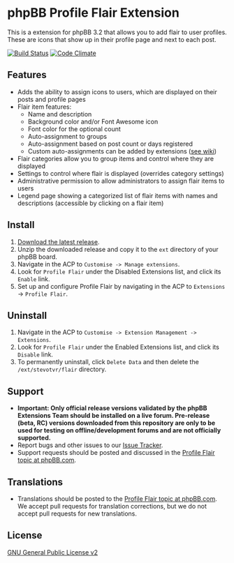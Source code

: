 # phpBB Profile Flair Extension

This is a extension for phpBB 3.2 that allows you to add flair to user profiles. These are icons that show up in their profile page and next to each post.

[![Build Status](https://travis-ci.org/stevotvr/phpbb-flair.svg)](https://travis-ci.org/stevotvr/phpbb-flair)
[![Code Climate](https://codeclimate.com/github/stevotvr/phpbb-flair/badges/gpa.svg)](https://codeclimate.com/github/stevotvr/phpbb-flair)

## Features

* Adds the ability to assign icons to users, which are displayed on their posts and profile pages
* Flair item features:
    * Name and description
    * Background color and/or Font Awesome icon
    * Font color for the optional count
    * Auto-assignment to groups
    * Auto-assignment based on post count or days registered
    * Custom auto-assignments can be added by extensions ([see wiki](https://github.com/stevotvr/phpbb-flair/wiki/Custom-triggers))
* Flair categories allow you to group items and control where they are displayed
* Settings to control where flair is displayed (overrides category settings)
* Administrative permission to allow administrators to assign flair items to users
* Legend page showing a categorized list of flair items with names and descriptions (accessible by clicking on a flair item)

## Install

1. [Download the latest release](https://www.phpbb.com/customise/db/extension/profile_flair/).
2. Unzip the downloaded release and copy it to the `ext` directory of your phpBB board.
3. Navigate in the ACP to `Customise -> Manage extensions`.
4. Look for `Profile Flair` under the Disabled Extensions list, and click its `Enable` link.
5. Set up and configure Profile Flair by navigating in the ACP to `Extensions` -> `Profile Flair`.

## Uninstall

1. Navigate in the ACP to `Customise -> Extension Management -> Extensions`.
2. Look for `Profile Flair` under the Enabled Extensions list, and click its `Disable` link.
3. To permanently uninstall, click `Delete Data` and then delete the `/ext/stevotvr/flair` directory.

## Support

* **Important: Only official release versions validated by the phpBB Extensions Team should be installed on a live forum. Pre-release (beta, RC) versions downloaded from this repository are only to be used for testing on offline/development forums and are not officially supported.**
* Report bugs and other issues to our [Issue Tracker](https://github.com/stevotvr/phpbb-flair/issues).
* Support requests should be posted and discussed in the [Profile Flair topic at phpBB.com](https://www.phpbb.com/customise/db/extension/profile_flair/support).

## Translations

* Translations should be posted to the [Profile Flair topic at phpBB.com](https://www.phpbb.com/customise/db/extension/profile_flair/support/topic/184956). We accept pull requests for translation corrections, but we do not accept pull requests for new translations.

## License
[GNU General Public License v2](http://opensource.org/licenses/GPL-2.0)
